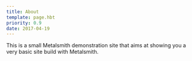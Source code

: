 ```yaml
---
title: About
template: page.hbt
priority: 0.9
date: 2017-04-19
---
```

This is a small Metalsmith demonstration site that aims at showing you a very basic site build with Metalsmith.